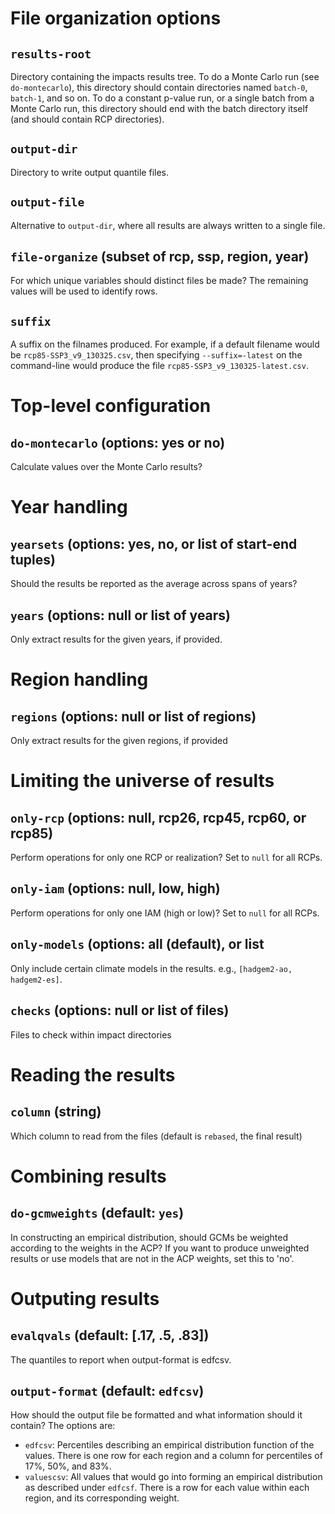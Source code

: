 # File organization options

## `results-root`

Directory containing the impacts results tree.  To do a Monte Carlo
run (see `do-montecarlo`), this directory should contain directories
named `batch-0`, `batch-1`, and so on.  To do a constant p-value run,
or a single batch from a Monte Carlo run, this directory should end
with the batch directory itself (and should contain RCP directories).

## `output-dir`

Directory to write output quantile files.

## `output-file`

Alternative to `output-dir`, where all results are always written to a
single file.

## `file-organize` (subset of rcp, ssp, region, year)

For which unique variables should distinct files be made?  The
remaining values will be used to identify rows.

## `suffix`

A suffix on the filnames produced.  For example, if a default filename would be `rcp85-SSP3_v9_130325.csv`, then specifying `--suffix=-latest` on the command-line would produce the file `rcp85-SSP3_v9_130325-latest.csv`.

# Top-level configuration

## `do-montecarlo` (options: yes or no)

Calculate values over the Monte Carlo results?

# Year handling

## `yearsets` (options: yes, no, or list of start-end tuples)

Should the results be reported as the average across spans of years?

## `years` (options: null or list of years)

Only extract results for the given years, if provided.

# Region handling

## `regions` (options: null or list of regions)

Only extract results for the given regions, if provided

# Limiting the universe of results

## `only-rcp` (options: null, rcp26, rcp45, rcp60, or rcp85)

Perform operations for only one RCP or realization?  Set to `null` for all RCPs.

## `only-iam` (options: null, low, high)

Perform operations for only one IAM (high or low)?  Set to `null` for all RCPs.

## `only-models` (options: all (default), or list

Only include certain climate models in the results.  e.g., `[hadgem2-ao, hadgem2-es]`.

## `checks` (options: null or list of files)

Files to check within impact directories

# Reading the results

## `column` (string)

Which column to read from the files (default is `rebased`, the final result)

# Combining results

## `do-gcmweights` (default: `yes`)

In constructing an empirical distribution, should GCMs be weighted
according to the weights in the ACP?  If you want to produce
unweighted results or use models that are not in the ACP weights, set
this to 'no'.

# Outputing results

## `evalqvals` (default: [.17, .5, .83])

The quantiles to report when output-format is edfcsv.

## `output-format` (default: `edfcsv`)

How should the output file be formatted and what information should it
contain?  The options are:

* `edfcsv`: Percentiles describing an empirical distribution function
of the values.  There is one row for each region and a column for
percentiles of 17%, 50%, and 83%.
* `valuescsv`: All values that would go into forming an empirical distribution as described under `edfcsf`.  There is a row for each value within each region, and its corresponding weight.


